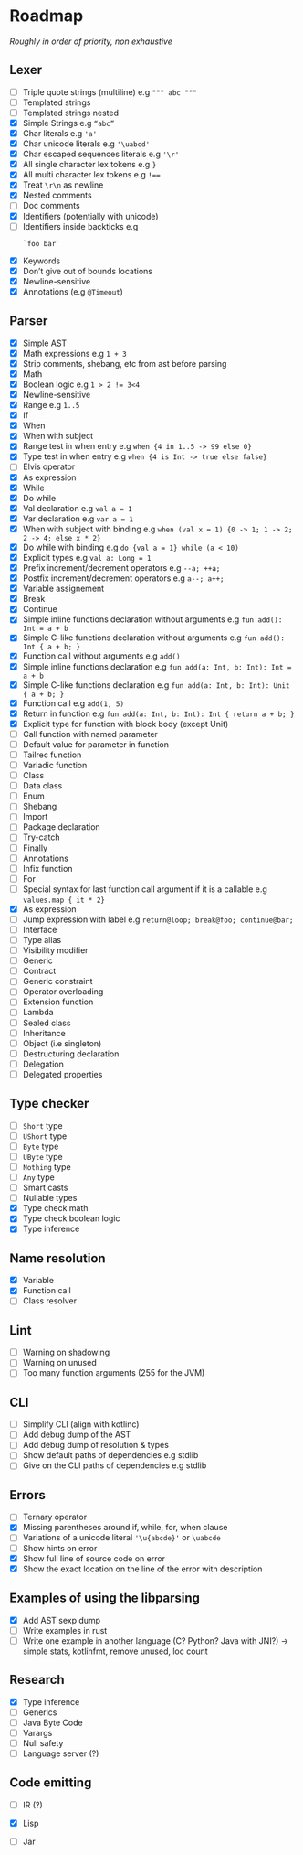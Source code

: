 # Roadmap

*Roughly in order of priority, non exhaustive*

## Lexer

- [ ] Triple quote strings (multiline) e.g `""" abc """`
- [ ] Templated strings
- [ ] Templated strings nested
- [x] Simple Strings e.g `“abc”`
- [x] Char literals e.g `'a'`
- [x] Char unicode literals e.g `'\uabcd'`
- [x] Char escaped sequences literals e.g `'\r'`
- [x] All single character lex tokens e.g `}`
- [x] All multi character lex tokens e.g `!==`
- [x] Treat `\r\n` as newline
- [x] Nested comments
- [ ] Doc comments
- [x] Identifiers (potentially with unicode)
- [ ] Identifiers inside backticks e.g 
    ``` 
    `foo bar` 
    ```
- [x] Keywords
- [x] Don’t give out of bounds locations
- [x] Newline-sensitive
- [x] Annotations (e.g `@Timeout`)

## Parser

- [x] Simple AST
- [x] Math expressions e.g  `1 + 3`
- [x] Strip comments, shebang, etc from ast before parsing
- [x] Math
- [x] Boolean logic e.g `1 > 2 != 3<4`
- [x] Newline-sensitive
- [x] Range e.g `1..5`
- [x] If
- [x] When
- [x] When with subject
- [x] Range test in when entry e.g `when {4 in 1..5 -> 99 else 0}`
- [x] Type test in when entry e.g `when {4 is Int -> true else false}`
- [ ] Elvis operator
- [x] As expression
- [x] While
- [x] Do while
- [x] Val declaration e.g `val a = 1`
- [x] Var declaration e.g `var a = 1`
- [x] When with subject with binding e.g `when (val x = 1) {0 -> 1; 1 -> 2; 2 -> 4; else x * 2}`
- [x] Do while with binding e.g `do {val a = 1} while (a < 10)`
- [x] Explicit types e.g `val a: Long = 1`
- [x] Prefix increment/decrement operators e.g `--a; ++a;`
- [x] Postfix increment/decrement operators e.g `a--; a++;`
- [x] Variable assignement
- [x] Break
- [x] Continue
- [x] Simple inline functions declaration without arguments e.g `fun add(): Int = a + b`
- [x] Simple C-like functions declaration without arguments e.g `fun add(): Int { a + b; }`
- [x] Function call without arguments e.g `add()`
- [x] Simple inline functions declaration e.g `fun add(a: Int, b: Int): Int = a + b`
- [x] Simple C-like functions declaration e.g `fun add(a: Int, b: Int): Unit { a + b; }`
- [x] Function call e.g `add(1, 5)`
- [x] Return in function e.g `fun add(a: Int, b: Int): Int { return a + b; }`
- [x] Explicit type for function with block body (except Unit)
- [ ] Call function with named parameter
- [ ] Default value for parameter in function
- [ ] Tailrec function
- [ ] Variadic function
- [ ] Class
- [ ] Data class
- [ ] Enum
- [ ] Shebang
- [ ] Import
- [ ] Package declaration
- [ ] Try-catch
- [ ] Finally
- [ ] Annotations
- [ ] Infix function
- [ ] For
- [ ] Special syntax for last function call argument if it is a callable e.g `values.map { it * 2}`
- [x] As expression
- [ ] Jump expression with label e.g `return@loop; break@foo; continue@bar;`
- [ ] Interface
- [ ] Type alias
- [ ] Visibility modifier
- [ ] Generic
- [ ] Contract
- [ ] Generic constraint
- [ ] Operator overloading
- [ ] Extension function
- [ ] Lambda
- [ ] Sealed class
- [ ] Inheritance
- [ ] Object (i.e singleton)
- [ ] Destructuring declaration
- [ ] Delegation
- [ ] Delegated properties

## Type checker

- [ ] `Short` type
- [ ] `UShort` type
- [ ] `Byte` type
- [ ] `UByte` type
- [ ] `Nothing` type
- [ ] `Any` type
- [ ] Smart casts
- [ ] Nullable types
- [x] Type check math
- [x] Type check boolean logic
- [x] Type inference

## Name resolution

- [x] Variable
- [x] Function call
- [ ] Class resolver

## Lint

- [ ] Warning on shadowing
- [ ] Warning on unused
- [ ] Too many function arguments (255 for the JVM)

## CLI

- [ ] Simplify CLI (align with kotlinc)
- [ ] Add debug dump of the AST
- [ ] Add debug dump of resolution & types
- [ ] Show default paths of dependencies e.g stdlib
- [ ] Give on the CLI paths of dependencies e.g stdlib

## Errors

- [ ] Ternary operator
- [x] Missing parentheses around if, while, for, when clause
- [ ] Variations of a unicode literal `'\u{abcde}'` or `\uabcde`
- [ ] Show hints on error
- [x] Show full line of source code on error
- [x] Show the exact location on the line of the error with description

## Examples of using the libparsing

- [x] Add AST sexp dump
- [ ] Write examples in rust
- [ ] Write one example in another language (C? Python? Java with JNI?) -> simple stats, kotlinfmt, remove unused, loc count

## Research
- [x] Type inference
- [ ] Generics
- [ ] Java Byte Code
- [ ] Varargs
- [ ] Null safety
- [ ] Language server (?)

## Code emitting

- [ ] IR (?)
- [x] Lisp
- [ ] Jar

